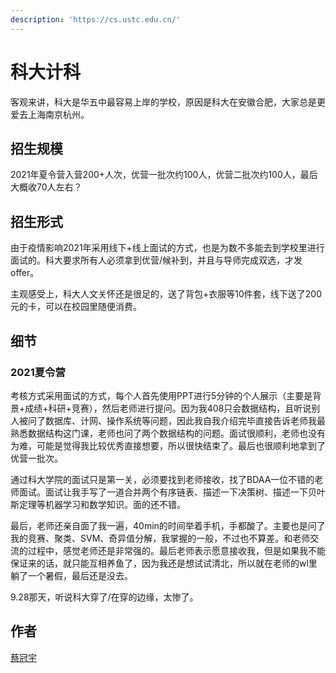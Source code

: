 ```yaml
---
description: 'https://cs.ustc.edu.cn/'
---
```


# 科大计科

客观来讲，科大是华五中最容易上岸的学校，原因是科大在安徽合肥，大家总是更爱去上海南京杭州。


## 招生规模

2021年夏令营入营200+人次，优营一批次约100人，优营二批次约100人，最后大概收70人左右？

## 招生形式

由于疫情影响2021年采用线下+线上面试的方式，也是为数不多能去到学校里进行面试的。科大要求所有人必须拿到优营/候补到，并且与导师完成双选，才发offer。

主观感受上，科大人文关怀还是很足的，送了背包+衣服等10件套，线下送了200元的卡，可以在校园里随便消费。

## 细节

### 2021夏令营

考核方式采用面试的方式，每个人首先使用PPT进行5分钟的个人展示（主要是背景+成绩+科研+竞赛），然后老师进行提问。因为我408只会数据结构，且听说别人被问了数据库、计网、操作系统等问题，因此我自我介绍完毕直接告诉老师我最熟悉数据结构这门课，老师也问了两个数据结构的问题。面试很顺利，老师也没有为难，可能是觉得我比较优秀直接想要，所以很快结束了。最后也很顺利地拿到了优营一批次。

通过科大学院的面试只是第一关，必须要找到老师接收，找了BDAA一位不错的老师面试。面试让我手写了一道合并两个有序链表、描述一下决策树、描述一下贝叶斯定理等机器学习和数学知识。面的还不错。

最后，老师还亲自面了我一遍，40min的时间举着手机，手都酸了。主要也是问了我的竞赛、聚类、SVM、奇异值分解，我掌握的一般，不过也不算差。和老师交流的过程中，感觉老师还是非常强的。最后老师表示愿意接收我，但是如果我不能保证来的话，就只能互相养鱼了，因为我还是想试试清北，所以就在老师的wl里躺了一个暑假，最后还是没去。

9.28那天，听说科大穿了/在穿的边缘，太惨了。

## 作者

[蔡冠宇](../zuo-zhe-lian-xi-fang-shi.md#蔡冠宇)